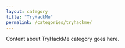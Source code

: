 ```yaml
---
layout: category
title: "TryHackMe"
permalink: /categories/tryhackme/
---
```


Content about TryHackMe category goes here.
